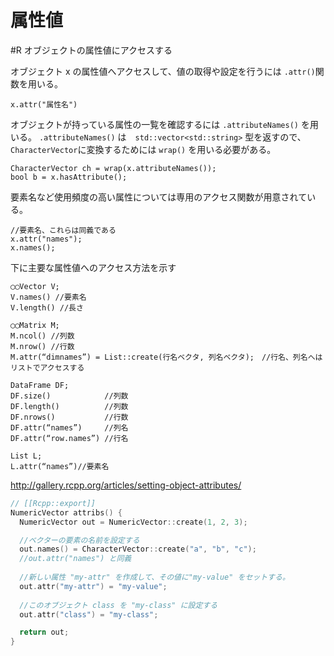 # 属性値

#R オブジェクトの属性値にアクセスする

オブジェクト x の属性値へアクセスして、値の取得や設定を行うには `.attr()`関数を用いる。

```
x.attr("属性名")
```

オブジェクトが持っている属性の一覧を確認するには `.attributeNames()` を用いる。 `.attributeNames()` は　`std::vector<std::string>` 型を返すので、`CharacterVector`に変換するためには `wrap()` を用いる必要がある。

```
CharacterVector ch = wrap(x.attributeNames());
bool b = x.hasAttribute();
```



要素名など使用頻度の高い属性については専用のアクセス関数が用意されている。

```
//要素名、これらは同義である
x.attr("names");
x.names();
```

下に主要な属性値へのアクセス方法を示す

```
◯◯Vector V;
V.names() //要素名
V.length() //長さ

◯◯Matrix M;
M.ncol() //列数
M.nrow() //行数
M.attr(“dimnames”) = List::create(行名ベクタ, 列名ベクタ);　//行名、列名へはリストでアクセスする　

DataFrame DF;
DF.size()            //列数
DF.length()          //列数
DF.nrows()           //行数
DF.attr(“names”)     //列名
DF.attr(“row.names”) //行名

List L;
L.attr(“names”)//要素名
```



http://gallery.rcpp.org/articles/setting-object-attributes/
```cpp
// [[Rcpp::export]]
NumericVector attribs() {
  NumericVector out = NumericVector::create(1, 2, 3);

  //ベクターの要素の名前を設定する
  out.names() = CharacterVector::create("a", "b", "c");
  //out.attr("names") と同義
  
  //新しい属性 "my-attr" を作成して、その値に"my-value" をセットする。
  out.attr("my-attr") = "my-value";
  
  //このオブジェクト class を "my-class" に設定する
  out.attr("class") = "my-class";

  return out;
}
```














